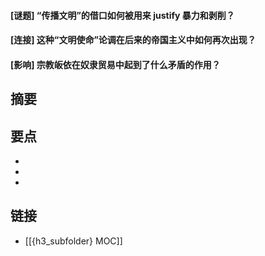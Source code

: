 #### [谜题] “传播文明”的借口如何被用来 justify 暴力和剥削？


#### [连接] 这种“文明使命”论调在后来的帝国主义中如何再次出现？


#### [影响] 宗教皈依在奴隶贸易中起到了什么矛盾的作用？


## 摘要


## 要点

- 
- 
- 

## 链接

- [[{h3_subfolder} MOC]]
